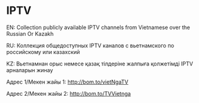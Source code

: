 # IPTV
EN: Collection publicly available IPTV channels from Vietnamese over the Russian Or Kazakh

RU: Коллекция общедоступных IPTV каналов с вьетнамского по российскому или казахский

KZ: Вьетнамнан орыс немесе қазақ тілдеріне жалпыға қолжетімді IPTV арналарын жинау

Адрес 1/Мекен жайы 1: http://bom.to/vietNgaTV

Адрес 2/Мекен жайы 2: http://bom.to/TVVietnga
